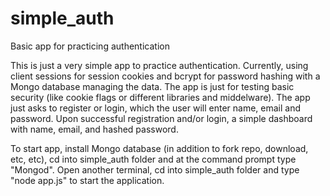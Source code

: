 # simple_auth
Basic app for practicing authentication 

This is just a very simple app to practice authentication. Currently, using client sessions for session cookies and
bcrypt for password hashing with a Mongo database managing the data. The app is just for testing basic security (like
cookie flags or different libraries and middelware). The app just asks to register or login, which the user will enter name, email and password. Upon successful registration and/or login, a simple dashboard with name, email, and hashed password. 

To start app, install Mongo database (in addition to fork repo, download, etc, etc), cd into simple_auth folder and at the command prompt type  "Mongod". Open another terminal, cd into simple_auth folder and type "node app.js" to start the application. 
